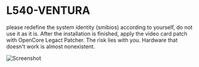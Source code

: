 # L540-VENTURA 

please redefine the system identity (smibios) according to yourself, do not use it as it is. 
After the installation is finished, apply the video card patch with OpenCore Legact Patcher. 
The risk lies with you. Hardware that doesn't work is almost nonexistent.



![Screenshot](https://ibb.co/qMV6hSm)

